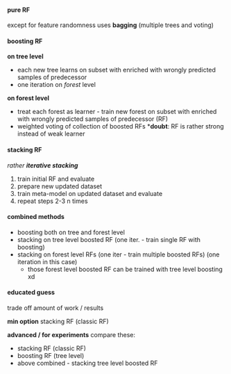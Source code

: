 #### pure RF
except for feature randomness uses **bagging** (multiple trees and voting) 

#### boosting RF
**on tree level** 
- each new tree learns on subset with enriched with wrongly predicted samples of predecessor
- one iteration on *forest* level

**on forest level**
- treat each forest as learner - train new forest on subset with enriched with wrongly predicted samples of predecessor (RF)
- weighted voting of collection of boosted RFs 
***doubt**: RF is rather strong instead of weak learner

#### stacking RF
*rather **iterative stacking***
1. train initial RF and evaluate
2. prepare new updated dataset
3. train meta-model on updated dataset and evaluate
4. repeat steps 2-3 n times

#### combined methods
- boosting both on tree and forest level
- stacking on tree level boosted RF (one iter. - train single RF with boosting)
- stacking on forest level RFs (one iter  - train multiple boosted RFs) (one iteration in this case) 
	- those forest level boosted RF can be trained with tree level boosting xd

#### educated guess
trade off amount of work / results

**min option**
stacking RF (classic RF)

**advanced / for experiments**
compare these:
- stacking RF (classic RF)
- boosting RF (tree level)
- above combined - stacking tree level boosted RF